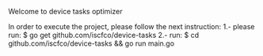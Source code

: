Welcome to device tasks optimizer

In order to execute the project, please follow the next instruction:
1.- please run: $ go get github.com/iscfco/device-tasks
2.- run: $ cd github.com/iscfco/device-tasks && go run main.go